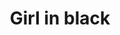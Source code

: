 ---
layout: shop
category: bracelet 
title: Girl in black
image: bracelets/bracelet3.jpg
h2: Girl in black
paragraph: This classic black bracelet will be perfect with a little black dress or a a pair of jeans. This bracelet has black thread all around making cercles all aroung it. Then gold elements were added to make it even more special just like a girl in black. 
price: 5.99$ CAN
button: Add to Cart
alt: Black think bracelet with gold elements.
---